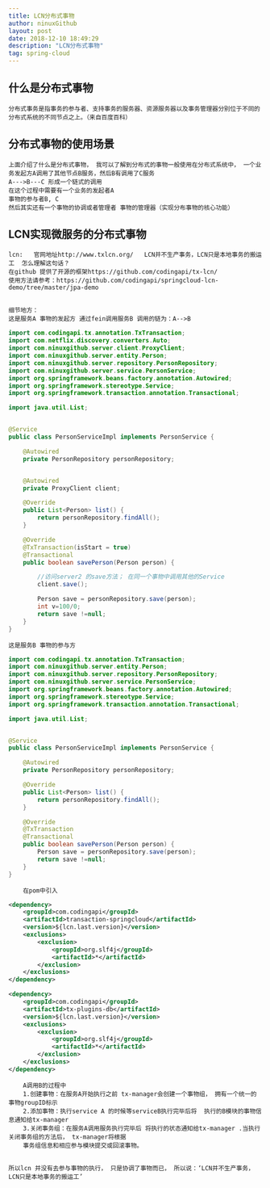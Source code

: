 ```yaml
---
title: LCN分布式事物
author: ninuxGithub
layout: post
date: 2018-12-10 18:49:29
description: "LCN分布式事物"
tag: spring-cloud
---
```


## 什么是分布式事物
    分布式事务是指事务的参与者、支持事务的服务器、资源服务器以及事务管理器分别位于不同的分布式系统的不同节点之上。（来自百度百科）



## 分布式事物的使用场景
    上面介绍了什么是分布式事物， 我可以了解到分布式的事物一般使用在分布式系统中， 一个业务发起方A调用了其他节点B服务，然后B有调用了C服务
    A--->B---C 形成一个链式的调用
    在这个过程中需要有一个业务的发起者A 
    事物的参与者B, C
    然后其实还有一个事物的协调或者管理者 事物的管理器（实现分布事物的核心功能）

## LCN实现微服务的分布式事物
    lcn:   官网地址http://www.txlcn.org/   LCN并不生产事务，LCN只是本地事务的搬运工  怎么理解这句话？
    在github 提供了开源的框架https://github.com/codingapi/tx-lcn/
    使用方法请参考：https://github.com/codingapi/springcloud-lcn-demo/tree/master/jpa-demo
    
    
    细节地方：
    这是服务A 事物的发起方 通过fein调用服务B 调用的链为：A-->B
    
```java
import com.codingapi.tx.annotation.TxTransaction;
import com.netflix.discovery.converters.Auto;
import com.ninuxgithub.server.client.ProxyClient;
import com.ninuxgithub.server.entity.Person;
import com.ninuxgithub.server.repository.PersonRepository;
import com.ninuxgithub.server.service.PersonService;
import org.springframework.beans.factory.annotation.Autowired;
import org.springframework.stereotype.Service;
import org.springframework.transaction.annotation.Transactional;

import java.util.List;


@Service
public class PersonServiceImpl implements PersonService {

    @Autowired
    private PersonRepository personRepository;


    @Autowired
    private ProxyClient client;

    @Override
    public List<Person> list() {
        return personRepository.findAll();
    }

    @Override
    @TxTransaction(isStart = true)
    @Transactional
    public boolean savePerson(Person person) {

        //访问server2 的save方法； 在同一个事物中调用其他的Service
        client.save();

        Person save = personRepository.save(person);
        int v=100/0;
        return save !=null;
    }
}

```

    这是服务B 事物的参与方

```java
import com.codingapi.tx.annotation.TxTransaction;
import com.ninuxgithub.server.entity.Person;
import com.ninuxgithub.server.repository.PersonRepository;
import com.ninuxgithub.server.service.PersonService;
import org.springframework.beans.factory.annotation.Autowired;
import org.springframework.stereotype.Service;
import org.springframework.transaction.annotation.Transactional;

import java.util.List;


@Service
public class PersonServiceImpl implements PersonService {

    @Autowired
    private PersonRepository personRepository;

    @Override
    public List<Person> list() {
        return personRepository.findAll();
    }

    @Override
    @TxTransaction
    @Transactional
    public boolean savePerson(Person person) {
        Person save = personRepository.save(person);
        return save !=null;
    }
}
```


        在pom中引入
```xml
<dependency>
    <groupId>com.codingapi</groupId>
    <artifactId>transaction-springcloud</artifactId>
    <version>${lcn.last.version}</version>
    <exclusions>
        <exclusion>
            <groupId>org.slf4j</groupId>
            <artifactId>*</artifactId>
        </exclusion>
    </exclusions>
</dependency>

<dependency>
    <groupId>com.codingapi</groupId>
    <artifactId>tx-plugins-db</artifactId>
    <version>${lcn.last.version}</version>
    <exclusions>
        <exclusion>
            <groupId>org.slf4j</groupId>
            <artifactId>*</artifactId>
        </exclusion>
    </exclusions>
</dependency>
```    

         
        A调用B的过程中
        1.创建事物：在服务A开始执行之前 tx-manager会创建一个事物组， 拥有一个统一的事物groupID标示
        2.添加事物：执行service A 的时候等serviceB执行完毕后将  执行的B模块的事物信息通知给tx-manager
        3.关闭事务组：在服务A调用服务执行完毕后 将执行的状态通知给tx-manager .当执行关闭事务组的方法后， tx-manager将根据
        事务组信息和相应参与模块提交或回滚事物。
    
    
    所以lcn 并没有去参与事物的执行， 只是协调了事物而已， 所以说：‘LCN并不生产事务，LCN只是本地事务的搬运工’



    
    
 
    
    
    